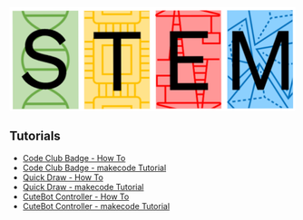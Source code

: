 [comment]: <> (Open this page at https://darraghomalley.github.io/tutorials/)
![JPMC STEM Logo](https://github.com/darraghomalley/tutorials/blob/master/stem-logo-no-margin.png?raw=true)
## Tutorials
* [Code Club Badge - How To](/tutorials/CodeClubBadge)
* [Code Club Badge - makecode Tutorial](https://makecode.microbit.org/#tutorial:github:darraghomalley/tutorials/CodeClubBadge)
* [Quick Draw - How To](/tutorials/QuickDraw)
* [Quick Draw - makecode Tutorial](https://makecode.microbit.org/#tutorial:github:darraghomalley/tutorials/QuickDraw)
* [CuteBot Controller - How To](/tutorials/CuteBotController)
* [CuteBot Controller - makecode Tutorial](https://makecode.microbit.org/#tutorial:github:darraghomalley/tutorials/CuteBotController)

<script src="https://makecode.com/gh-pages-embed.js"></script><script>makeCodeRender("{{ site.makecode.home_url }}", "{{ site.github.owner_name }}/{{ site.github.repository_name }}");</script>
